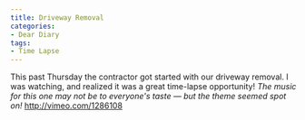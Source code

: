 ```yaml
---
title: Driveway Removal
categories:
- Dear Diary
tags:
- Time Lapse
---
```


This past Thursday the contractor got started with our driveway removal. I was watching, and realized it was a great time-lapse opportunity! _The music for this one may not be to everyone's taste — but the theme seemed spot on!_
http://vimeo.com/1286108
